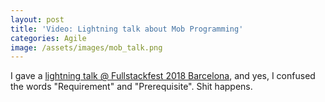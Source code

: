 ```yaml
---
layout: post
title: 'Video: Lightning talk about Mob Programming'
categories: Agile
image: /assets/images/mob_talk.png
---
```

I gave a [lightning talk @ Fullstackfest 2018 Barcelona](https://www.youtube.com/embed/B-2Nn2TOo0A?start=841), and yes, I confused the words "Requirement" and "Prerequisite". Shit happens.